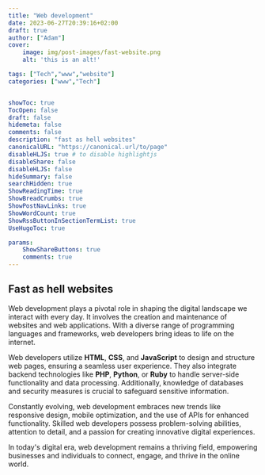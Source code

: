 ```yaml
---
title: "Web development"
date: 2023-06-27T20:39:16+02:00
draft: true
author: ["Adam"]
cover:
    image: img/post-images/fast-website.png
    alt: 'this is an alt!'

tags: ["Tech","www","website"] 
categories: ["www","Tech"]


showToc: true
TocOpen: false
draft: false
hidemeta: false
comments: false
description: "fast as hell websites"
canonicalURL: "https://canonical.url/to/page"
disableHLJS: true # to disable highlightjs
disableShare: false
disableHLJS: false
hideSummary: false
searchHidden: true
ShowReadingTime: true
ShowBreadCrumbs: true
ShowPostNavLinks: true
ShowWordCount: true
ShowRssButtonInSectionTermList: true
UseHugoToc: true

params:
    ShowShareButtons: true
    comments: true
---
```



## Fast as hell websites

Web development plays a pivotal role in shaping the digital landscape we interact with every day. It involves the creation and maintenance of websites and web applications. With a diverse range of programming languages and frameworks, web developers bring ideas to life on the internet.

Web developers utilize **HTML**, **CSS**, and **JavaScript** to design and structure web pages, ensuring a seamless user experience. They also integrate backend technologies like **PHP**, **Python**, or **Ruby** to handle server-side functionality and data processing. Additionally, knowledge of databases and security measures is crucial to safeguard sensitive information.

Constantly evolving, web development embraces new trends like responsive design, mobile optimization, and the use of APIs for enhanced functionality. Skilled web developers possess problem-solving abilities, attention to detail, and a passion for creating innovative digital experiences.

In today's digital era, web development remains a thriving field, empowering businesses and individuals to connect, engage, and thrive in the online world.